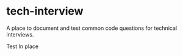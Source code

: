 # tech-interview
A place to document and test common code questions for technical interviews.

Test In place
